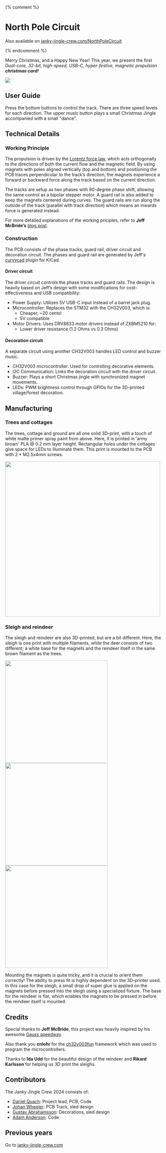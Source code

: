 {% comment %}

# North Pole Circuit
Also available on [janky-jingle-crew.com/NorthPoleCircuit](https://janky-jingle-crew.com/NorthPoleCircuit/)

{% endcomment %}


Merry Christmas, and a Happy New Year! This year, we present the first *Dual-core, 32-bit, high-speed, USB-C, hyper-festive, magnetic propulsion **christmas card!***

![](./Media/video_1.gif)


## User Guide

Press the bottom buttons to control the track. There are three speed levels for each direction.
The upper music button plays a small Christmas Jingle accompanied with a small "dance".

## Technical Details

### Working Principle
The propulsion is driven by the [Lorentz force law](https://en.wikipedia.org/wiki/Lorentz_force), which acts orthogonally to the directions of both the current flow and the magnetic field. By using magnets with poles aligned vertically (top and bottom) and positioning the PCB traces perpendicular to the track’s direction, the magnets experience a forward or backward force along the track based on the current direction.

The tracks are setup as two phases with 90-degree phase shift, allowing the same control as a bipolar stepper motor. A guard rail is also added to keep the magnets centered during curves. The guard rails are run along the outside of the track (parallel with track direction) which means an inwards force is generated instead.

For more detailed explanations of the working priciples, refer to **Jeff McBride’s** [blog post](https://jeffmcbride.net/gauss-speedway/).

### Construction
The PCB consists of the phase tracks, guard rail, driver circuit and decoration circuit. The phases and guard rail are generated by Jeff's [curvycad](https://github.com/mcbridejc/curvycad/tree/main) plugin for KiCad. 

#### Driver circuit
The driver circuit controls the phase tracks and guard rails. The design is heavily based on Jeff’s design with some modifications for cost-effectiveness and USB compatibility:

* Power Supply: Utilizes 5V USB-C input instead of a barrel jack plug.
* Microcontroller: Replaces the STM32 with the CH32V003, which is:
    * Cheaper, ~20 cents!
    * 5V compatible
* Motor Drivers: Uses DRV8833 motor drivers instead of ZXBM5210 for:
    * Lower driver resistance (1.2 Ohms vs 0.3 Ohms)

#### Decoration circuit
A separate circuit using another CH32V003 handles LED control and buzzer music.

* CH32V003 microcontroller: Used for controlling decorative elements.
* I2C Communication: Links the decoration circuit with the driver circuit.
* Buzzer: Plays a short Christmas jingle with synchronized magnet movements.
* LEDs: PWM brightness control through GPIOs for the 3D-printed village/forest decoration.


## Manufacturing
### Trees and cottages
The trees, cottage and ground are all one solid 3D-print, with a touch of white matte primer spray paint from above. Here, it is printed in 'army brown' PLA @ 0.2 mm layer height. Rectangular holes under the cottages give space for LEDs to illuminate them. This print is mounted to the PCB with 2 * M2.5x4mm screws.

<img src="./Media/single_decoration.jpg" width="500"/>

### Sleigh and reindeer
The sleigh and reindeer are also 3D-printed, but are a bit different. Here, the sleigh is one print with multiple filaments, while the deer consists of two different; a white base for the magnets and the reindeer itself in the same brown filament as the trees.

<img src="./Media/sleigh_1.jpg" width="330"/>     <img src="./Media/sleigh_2.jpg" width="330"/>     <img src="./Media/deer_1.jpg" width="330"/>

Mounting the magnets is quite tricky, and it is crucial to orient them correctly! The ability to press fit is highly dependent on the 3D-printer used. In this case for the sleigh, a small drop of super glue is applied on the magnets before pressed into the sleigh using a specialized fixture. The base for the reindeer is flat, which enables the magnets to be pressed in before the reindeer itself is mounted.



## Credits

Special thanks to **Jeff McBride**, this project was heavily inspired by his awesome [Gauss speedway](https://jeffmcbride.net/gauss-speedway/).

Also thank you **cnlohr** for the [ch32v003fun](https://github.com/cnlohr/ch32v003fun) framework which was used to program the microcontrollers.

Thanks to **Ida Udd** for the beautiful design of the reindeer and **Rikard Karlsson** for helping us 3D print the sleighs. 

## Contributors
The Janky Jingle Crew 2024 consists of: 

 - [Daniel Quach](https://github.com/Muoshy): Project lead, PCB, Code
 - [Johan Wheeler](https://github.com/johanwheeler): PCB Track, sled design
 - [Gustav Abrahamsson](https://github.com/GustavAbrahamsson): Decorations, sled design
 - [Adam Anderson](https://github.com/adaand00): Code

## Previous years

Go to [janky-jingle-crew.com](https://janky-jingle-crew.com)
